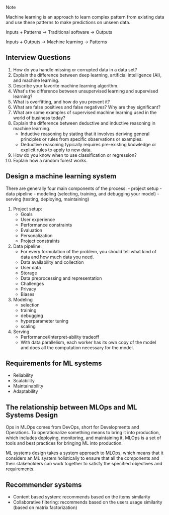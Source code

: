 
> [!note]
> Machine learning is an approach to learn complex pattern from existing
> data and use these patterns to make predictions on unseen data.

Inputs + Patterns → Traditional software → Outputs

Inputs + Outputs → Machine learning → Patterns

## Interview Questions

1. How do you handle missing or corrupted data in a data set?
2. Explain the difference between deep learning, artificial intelligence (AI), and machine learning.
3. Describe your favorite machine learning algorithm.
4. What's the difference between unsupervised learning and supervised learning?
5. What is overfitting, and how do you prevent it?
6. What are false positives and false negatives? Why are they significant?
7. What are some examples of supervised machine learning used in the world of business today?
8. Explain the difference between deductive and inductive reasoning in machine learning.
   - Inductive reasoning by stating that it involves deriving general principles or rules from specific observations or examples.
   - Deductive reasoning typically requires pre-existing knowledge or explicit rules to apply to new data.
9. How do you know when to use classification or regression?
10. Explain how a random forest works.

## Design a machine learning system

There are generally four main components of the process: - project setup - data pipeline - modeling (selecting, training, and debugging your model) - serving (testing, deploying, maintaining)

1. Project setup:
   - Goals
   - User experience
   - Performance constraints
   - Evaluation
   - Personalization
   - Project constraints
2. Data pipeline:
   - For every formulation of the problem, you should tell what kind of data and how much data you need.
   - Data availability and collection
   - User data
   - Storage
   - Data preprocessing and representation
   - Challenges
   - Privacy
   - Biases
3. Modeling
   - selection
   - training
   - debugging
   - hyperparameter tuning
   - scaling
4. Serving
   - Performance/Interpret-ability tradeoff
   - With data parallelism, each worker has its own copy of the model and does all the computation necessary for the model.

## Requirements for ML systems

- Reliability
- Scalability
- Maintainability
- Adaptability

## The relationship between MLOps and ML Systems Design

Ops in MLOps comes from DevOps, short for Developments and Operations. To
operationalize something means to bring it into production, which includes
deploying, monitoring, and maintaining it. MLOps is a set of tools and best
practices for bringing ML into production.

ML systems design takes a system approach to MLOps, which means that it considers
an ML system holistically to ensure that all the components and their stakeholders
can work together to satisfy the specified objectives and requirements.

## Recommender systems

- Content based system: recommends based on the items similarity
- Collaborative filtering: recommends based on the users usage similarity (based on matrix factorization)
